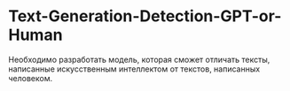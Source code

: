# Text-Generation-Detection-GPT-or-Human
Необходимо разработать модель, которая сможет отличать тексты, написанные искусственным интеллектом от текстов, написанных человеком.
